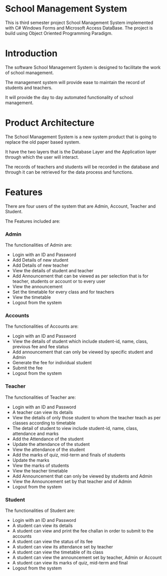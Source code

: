 # School Management System 
This is third semester project School Management System implemented with C# Windows Forms and Microsoft Access DataBase.
The project is build using Object Oriented Programming Paradigm.

# Introduction
The software School Management System is designed to facilitate the work of school management. 

The management system will provide ease to maintain the record of students and teachers. 

It will provide the day to day automated functionality of school management.

# Product Architecture
The School Management System is a new system product that is going to replace the old paper based system. 

It have the two layers that is the Database Layer and the Application layer through which the user will interact. 

The records of teachers and students will be recorded in the database and through it can be retrieved for the data process and functions. 

# Features
There are four users of the system that are Admin, Account, Teacher and Student. 

The Features included are:

### Admin
The functionalities of Admin are:

* Login with an ID and Password
* Add Details of new student 
* Add Details of new teacher
* View the details of student and teacher
* Add Announcement that can be viewed as per selection that is for teacher, students or account or to every user
* View the announcement
* Set the timetable for every class and for teachers
* View the timetable
* Logout from the system

### Accounts
The functionalities of Accounts are:

* Login with an ID and Password
* View the details of student which include student-id, name, class, previous fee and fee status
* Add announcement that can only be viewed by specific student and Admin
* Generate the fee for individual student
* Submit the fee
* Logout from the system

### Teacher
The functionalities of Teacher are:

* Login with an ID and Password
* A teacher can view its details
* View the details of only those student to whom the teacher teach as per classes according to timetable
* The detail of student to view include student-id, name, class, attendance and marks
* Add the Attendance of the student
* Update the attendance of the student
* View the attendance of the student
* Add the marks of quiz, mid-term and finals of students
* Update the marks
* View the marks of students
* View the teacher timetable
* Add Announcement that can only be viewed by students and Admin
* View the Announcement set by that teacher and of Admin
* Logout from the system

### Student
The functionalities of Student are:

* Login with an ID and Password
* A student can view its details
* A student can view and print the fee challan in order to submit to the accounts
* A student can view the status of its fee
* A  student can view its attendance set by teacher 
* A student can view the timetable of its class
* A student can view the announcement set by teacher, Admin or Account
* A student can view its marks of quiz, mid-term and final
* Logout from the system